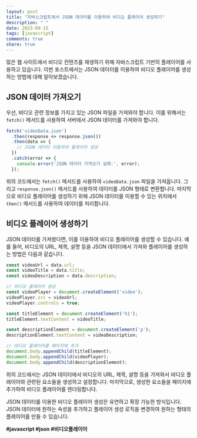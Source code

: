 ```yaml
---
layout: post
title: "자바스크립트에서 JSON 데이터를 이용하여 비디오 플레이어 생성하기"
description: " "
date: 2023-09-15
tags: [javascript]
comments: true
share: true
---
```


많은 웹 사이트에서 비디오 컨텐츠를 재생하기 위해 자바스크립트 기반의 플레이어를 사용하고 있습니다. 이번 포스트에서는 JSON 데이터를 이용하여 비디오 플레이어를 생성하는 방법에 대해 알아보겠습니다.

## JSON 데이터 가져오기

우선, 비디오 관련 정보를 가지고 있는 JSON 파일을 가져와야 합니다. 이를 위해서는 `fetch()` 메서드를 사용하여 서버에서 JSON 데이터를 가져와야 합니다.

```javascript
fetch('videoData.json')
  .then(response => response.json())
  .then(data => {
    // JSON 데이터 이용하여 플레이어 생성
  })
  .catch(error => {
    console.error('JSON 데이터 가져오기 실패:', error);
  });
```

위의 코드에서는 `fetch()` 메서드를 사용하여 `videoData.json` 파일을 가져옵니다. 그리고 `response.json()` 메서드를 사용하여 데이터를 JSON 형태로 변환합니다. 마지막으로 비디오 플레이어를 생성하기 위해 JSON 데이터를 이용할 수 있는 위치에서 `then()` 메서드를 사용하여 데이터를 처리합니다.

## 비디오 플레이어 생성하기

JSON 데이터를 가져왔다면, 이를 이용하여 비디오 플레이어를 생성할 수 있습니다. 예를 들어, 비디오의 URL, 제목, 설명 등을 JSON 데이터에서 가져와 플레이어를 생성하는 방법은 다음과 같습니다.

```javascript
const videoUrl = data.url;
const videoTitle = data.title;
const videoDescription = data.description;

// 비디오 플레이어 생성
const videoPlayer = document.createElement('video');
videoPlayer.src = videoUrl;
videoPlayer.controls = true;

const titleElement = document.createElement('h1');
titleElement.textContent = videoTitle;

const descriptionElement = document.createElement('p');
descriptionElement.textContent = videoDescription;

// 비디오 플레이어를 페이지에 추가
document.body.appendChild(titleElement);
document.body.appendChild(videoPlayer);
document.body.appendChild(descriptionElement);
```

위의 코드에서는 JSON 데이터에서 비디오의 URL, 제목, 설명 등을 가져와서 비디오 플레이어와 관련된 요소들을 생성하고 설정합니다. 마지막으로, 생성한 요소들을 페이지에 추가하여 비디오 플레이어를 렌더링합니다.

JSON 데이터를 이용한 비디오 플레이어 생성은 유연하고 확장 가능한 방식입니다. JSON 데이터에 원하는 속성을 추가하고 플레이어 생성 로직을 변경하여 원하는 형태의 플레이어를 만들 수 있습니다.

**#javascript #json #비디오플레이어**